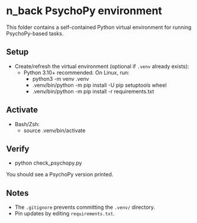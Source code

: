 # n_back PsychoPy environment

This folder contains a self-contained Python virtual environment for running PsychoPy-based tasks.

## Setup

- Create/refresh the virtual environment (optional if `.venv` already exists):
  - Python 3.10+ recommended. On Linux, run:
    - python3 -m venv .venv
    - .venv/bin/python -m pip install -U pip setuptools wheel
    - .venv/bin/python -m pip install -r requirements.txt

## Activate

- Bash/Zsh:
  - source .venv/bin/activate

## Verify

- python check_psychopy.py

You should see a PsychoPy version printed.

## Notes

- The `.gitignore` prevents committing the `.venv/` directory.
- Pin updates by editing `requirements.txt`.
